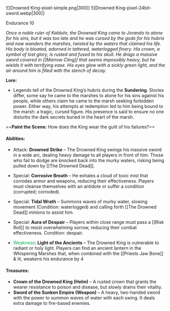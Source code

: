 ![[Drowned King-pixel-simple.png|300]]  ![[Drowned King-pixel-24bit-sword.webp|300]]

Endurance 10

_Once a noble ruler of Kalduhr, the Drowned King came to Jorando to atone for his sins, but it was too late and he was cursed by the gods for his hubris and now wanders the marshes, twisted by the waters that claimed his life. His body is bloated, adorned in tattered, waterlogged finery. His crown, a symbol of lost glory, is rusted and fused to his skull. He drags a massive sword covered in [[Marrow Cling]] that seems impossibly heavy, but he wields it with terrifying ease. His eyes glow with a sickly green light, and the air around him is filled with the stench of decay._

**Lore:**
- Legends tell of the Drowned King’s hubris during the **Sundering**. Stories differ, some say he came to the marshes to atone for his sins against his people, while others claim he came to the marsh seeking forbidden power. Either way, his attempts at redemption led to him being bound to the marsh: a tragic, cursed figure. His presence is said to ensure no one disturbs the dark secrets buried in the heart of the marsh.

==**Paint the Scene:** How does the King wear the guilt of his failures?==

#### Abilities:
* Attack: **Drowned Strike** – The Drowned King swings his massive sword in a wide arc, dealing heavy damage to all players in front of him. Those who fail to dodge are knocked back into the murky waters, risking being pulled down by [[The Drowned Dead]].

* Special: **Corrosive Breath** – He exhales a cloud of toxic mist that corrodes armor and weapons, reducing their effectiveness. Players must cleanse themselves with an antidote or suffer a condition (corrupted; corroded).

* Special: **Tidal Wrath** – Summons waves of murky water, slowing movement (Condition: waterlogged) and calling forth [[The Drowned Dead]] minions to assist him.

* Special: **Aura of Despair** – Players within close range must pass a [[Risk Roll]] to resist overwhelming sorrow, reducing their combat effectiveness. Condition: despair.   

* <span style="color:rgb(0, 176, 80)">Weakness</span>: **Light of the Ancients** – The Drowned King is vulnerable to radiant or holy light. Players can find an ancient lantern in the Whispering Marshes that, when combined with the [[Priests Jaw Bone]] & lit, weakens his endurance by 4
#### Treasures:
- **Crown of the Drowned King (Helm)** – A rusted crown that grants the wearer resistance to poison and disease, but slowly drains their vitality.
- **Sword of the Sunken Empire (Weapon)** – A heavy, two-handed sword with the power to summon waves of water with each swing. It deals extra damage to fire-based enemies.